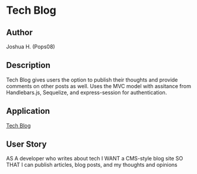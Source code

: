 # Tech Blog 

## Author

Joshua H. (Pops08)

## Description

Tech Blog gives users the option to publish their thoughts and provide comments on other posts as well. Uses the MVC model with assitance from Handlebars.js, Sequelize, and express-session for authentication.

## Application 

[Tech Blog](https://young-beyond-29461.herokuapp.com/)


## User Story 
AS A developer who writes about tech
I WANT a CMS-style blog site
SO THAT I can publish articles, blog posts, and my thoughts and opinions

